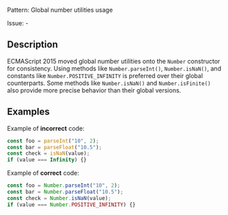 Pattern: Global number utilities usage

Issue: -

## Description

ECMAScript 2015 moved global number utilities onto the `Number` constructor for consistency. Using methods like `Number.parseInt()`, `Number.isNaN()`, and constants like `Number.POSITIVE_INFINITY` is preferred over their global counterparts. Some methods like `Number.isNaN()` and `Number.isFinite()` also provide more precise behavior than their global versions.

## Examples

Example of **incorrect** code:
```javascript
const foo = parseInt("10", 2);
const bar = parseFloat("10.5");
const check = isNaN(value);
if (value === Infinity) {}
```

Example of **correct** code:
```javascript
const foo = Number.parseInt("10", 2);
const bar = Number.parseFloat("10.5");
const check = Number.isNaN(value);
if (value === Number.POSITIVE_INFINITY) {}
```